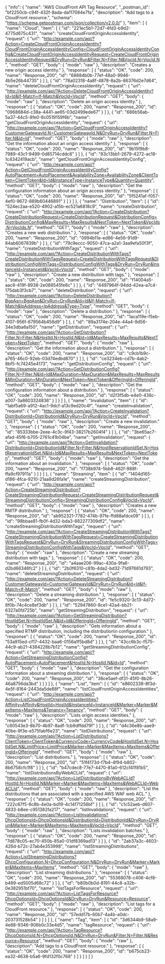 {
  "info": {
    "name": "AWS CloudFront API Tag Resource",
    "_postman_id": "bf2250cb-c94f-432f-8ada-da117084e7fa",
    "description": "Add tags to a CloudFront resource.",
    "schema": "https://schema.getpostman.com/json/collection/v2.0.0/"
  },
  "item": [
    {
      "name": "Cloud",
      "item": [
        {
          "id": "221ec5b1-72d7-4fd3-b9d2-4775d675c431",
          "name": "createCloudFrontOriginAccessIdentity",
          "request": {
            "url": "http://example.com/api/?Action=CreateCloudFrontOriginAccessIdentity?CloudFrontOriginAccessIdentityConfig=CloudFrontOriginAccessIdentityConfig&CreateCloudFrontOriginAccessIdentityRequest=CreateCloudFrontOriginAccessIdentityRequest&DryRun=DryRun&Filter.N=Filter.N&VpcId.N=VpcId.N",
            "method": "GET",
            "body": {
              "mode": "raw"
            },
            "description": "Creates a new origin access identity."
          },
          "response": [
            {
              "status": "OK",
              "code": 200,
              "name": "Response_200",
              "id": "68884b0b-77ef-48a0-9946-4b5e26b44735"
            }
          ]
        },
        {
          "id": "78a02318-4a8f-4878-8a2b-86376d2e7d64",
          "name": "deleteCloudFrontOriginAccessIdentity",
          "request": {
            "url": "http://example.com/api/?Action=DeleteCloudFrontOriginAccessIdentity?Id=Id&If-Match=If-Match&VpcId=VpcId",
            "method": "GET",
            "body": {
              "mode": "raw"
            },
            "description": "Delete an origin access identity."
          },
          "response": [
            {
              "status": "OK",
              "code": 200,
              "name": "Response_200",
              "id": "0968684d-c38a-4441-ae65-03d2499ede67"
            }
          ]
        },
        {
          "id": "686b56ab-5a37-44c5-8fe0-8c0519159f6b",
          "name": "getCloudFrontOriginAccessIdentity",
          "request": {
            "url": "http://example.com/api/?Action=GetCloudFrontOriginAccessIdentity?CustomerGatewayId.N=CustomerGatewayId.N&DryRun=DryRun&Filter.N=Filter.N&Id=Id",
            "method": "GET",
            "body": {
              "mode": "raw"
            },
            "description": "Get the information about an origin access identity."
          },
          "response": [
            {
              "status": "OK",
              "code": 200,
              "name": "Response_200",
              "id": "9b15f9b8-7989-43c1-9499-0d85714cddc8"
            }
          ]
        },
        {
          "id": "83c13bb1-2679-4272-ac18-1c4342419acb",
          "name": "getCloudFrontOriginAccessIdentityConfig",
          "request": {
            "url": "http://example.com/api/?Action=GetCloudFrontOriginAccessIdentityConfig?AutoPlacement=AutoPlacement&AvailabilityZone=AvailabilityZone&ClientToken=ClientToken&Id=Id&InstanceType=InstanceType&Quantity=Quantity",
            "method": "GET",
            "body": {
              "mode": "raw"
            },
            "description": "Get the configuration information about an origin access identity."
          },
          "response": [
            {
              "status": "OK",
              "code": 200,
              "name": "Response_200",
              "id": "5f5241af-f057-4ef0-9672-889b60446891"
            }
          ]
        }
      ]
    },
    {
      "name": "Distribution",
      "item": [
        {
          "id": "524ec2aa-e520-4902-a15b-ec521a6818c9",
          "name": "createDistribution",
          "request": {
            "url": "http://example.com/api/?Action=CreateDistribution?CreateDistributionRequest=CreateDistributionRequest&DistributionConfig=DistributionConfig&MaxResults=MaxResults&NextToken=NextToken&VpcIds.N=VpcIds.N",
            "method": "GET",
            "body": {
              "mode": "raw"
            },
            "description": "Creates a new web distribution."
          },
          "response": [
            {
              "status": "OK",
              "code": 200,
              "name": "Response_200",
              "id": "0994b11e-ed86-4e56-91d9-84ab6067839b"
            }
          ]
        },
        {
          "id": "79c9eccc-9050-47ca-a2a1-3aa9efa50f3f",
          "name": "createDistributionWithTags",
          "request": {
            "url": "http://example.com/api/?Action=CreateDistributionWithTags?CreateDistributionWithTagsRequest=CreateDistributionWithTagsRequest&DistributionConfigWithTags=DistributionConfigWithTags&DryRun=DryRun&InstanceId=InstanceId&VpcId=VpcId",
            "method": "GET",
            "body": {
              "mode": "raw"
            },
            "description": "Create a new distribution with tags."
          },
          "response": [
            {
              "status": "OK",
              "code": 200,
              "name": "Response_200",
              "id": "f14004a5-aac8-419f-8938-2e088545fe6c"
            }
          ]
        },
        {
          "id": "4497964f-94dd-42ea-a7c4-175dab3f3cb7",
          "name": "deleteDistribution",
          "request": {
            "url": "http://example.com/api/?Action=DeleteDistribution?BgpAsn=BgpAsn&DryRun=DryRun&Id=Id&If-Match=If-Match&IpAddress=IpAddress&Type=Type",
            "method": "GET",
            "body": {
              "mode": "raw"
            },
            "description": "Delete a distribution."
          },
          "response": [
            {
              "status": "OK",
              "code": 200,
              "name": "Response_200",
              "id": "1aca119e-f5eb-4107-956f-679564b456d9"
            }
          ]
        },
        {
          "id": "89a3174e-204e-44a4-9d56-34e3dba6a150",
          "name": "getDistribution",
          "request": {
            "url": "http://example.com/api/?Action=GetDistribution?Filter.N=Filter.N&HostId.N=HostId.N&Id=Id&MaxResults=MaxResults&NextToken=NextToken",
            "method": "GET",
            "body": {
              "mode": "raw"
            },
            "description": "Get the information about a distribution."
          },
          "response": [
            {
              "status": "OK",
              "code": 200,
              "name": "Response_200",
              "id": "c9cb1b9c-a765-46c0-92eb-03d74edbd870"
            }
          ]
        },
        {
          "id": "ce3234eb-cd7b-4ab2-8bf5-fc74245e4173",
          "name": "getDistributionConfig",
          "request": {
            "url": "http://example.com/api/?Action=GetDistributionConfig?Filter.N=Filter.N&Id=Id&MaxDuration=MaxDuration&MaxResults=MaxResults&MinDuration=MinDuration&NextToken=NextToken&OfferingId=OfferingId",
            "method": "GET",
            "body": {
              "mode": "raw"
            },
            "description": "Get the configuration information about a distribution."
          },
          "response": [
            {
              "status": "OK",
              "code": 200,
              "name": "Response_200",
              "id": "d2f3f5db-e4e0-438c-a007-3a8603324836"
            }
          ]
        }
      ]
    },
    {
      "name": "Invalidation",
      "item": [
        {
          "id": "1abf5a69-a912-4ac1-9dcf-a13c9ed20c4f",
          "name": "createInvalidation",
          "request": {
            "url": "http://example.com/api/?Action=CreateInvalidation?DistributionId=DistributionId&DryRun=DryRun&VpcId=VpcId",
            "method": "GET",
            "body": {
              "mode": "raw"
            },
            "description": "Create a new invalidation."
          },
          "response": [
            {
              "status": "OK",
              "code": 200,
              "name": "Response_200",
              "id": "85333bbe-2eee-4c3c-9f43-38217b2604f4"
            }
          ]
        },
        {
          "id": "3be65ac7-afad-45f6-b705-2761c41b04be",
          "name": "getInvalidation",
          "request": {
            "url": "http://example.com/api/?Action=GetInvalidation?DistributionId=DistributionId&Filter.N=Filter.N&HostReservationIdSet.N=HostReservationIdSet.N&Id=Id&MaxResults=MaxResults&NextToken=NextToken",
            "method": "GET",
            "body": {
              "mode": "raw"
            },
            "description": "Get the information about an invalidation."
          },
          "response": [
            {
              "status": "OK",
              "code": 200,
              "name": "Response_200",
              "id": "f738b974-5bb8-462f-988f-ffa9cf97911a"
            }
          ]
        }
      ]
    },
    {
      "name": "Streaming",
      "item": [
        {
          "id": "1404d165-d186-4fca-9210-21aa8d26fa1e",
          "name": "createStreamingDistribution",
          "request": {
            "url": "http://example.com/api/?Action=CreateStreamingDistribution?CreateStreamingDistributionRequest=CreateStreamingDistributionRequest&StreamingDistributionConfig=StreamingDistributionConfig&VpcId=VpcId",
            "method": "GET",
            "body": {
              "mode": "raw"
            },
            "description": "Creates a new RMTP distribution."
          },
          "response": [
            {
              "status": "OK",
              "code": 200,
              "name": "Response_200",
              "id": "ab952321-7782-474b-97fe-ffd88afdce09"
            }
          ]
        },
        {
          "id": "98bbae81-fb0f-4d32-bda3-882277309df2",
          "name": "createStreamingDistributionWithTags",
          "request": {
            "url": "http://example.com/api/?Action=CreateStreamingDistributionWithTags?CreateStreamingDistributionWithTagsRequest=CreateStreamingDistributionWithTagsRequest&DryRun=DryRun&StreamingDistributionConfigWithTags=StreamingDistributionConfigWithTags&VpcId=VpcId",
            "method": "GET",
            "body": {
              "mode": "raw"
            },
            "description": "Create a new streaming distribution with tags."
          },
          "response": [
            {
              "status": "OK",
              "code": 200,
              "name": "Response_200",
              "id": "a4aae206-99ac-430a-9fa6-d2bd66346fc2"
            }
          ]
        },
        {
          "id": "2b0f6310-c81b-4da2-bd32-71d97681d793",
          "name": "deleteStreamingDistribution",
          "request": {
            "url": "http://example.com/api/?Action=DeleteStreamingDistribution?CustomerGatewayId=CustomerGatewayId&DryRun=DryRun&Id=Id&If-Match=If-Match",
            "method": "GET",
            "body": {
              "mode": "raw"
            },
            "description": "Delete a streaming distribution."
          },
          "response": [
            {
              "status": "OK",
              "code": 200,
              "name": "Response_200",
              "id": "fe5c9320-3c13-4d72-8f0b-74c4ce8ef3db"
            }
          ]
        },
        {
          "id": "52947860-8ce1-42a4-bb21-6327a0fd725b",
          "name": "getStreamingDistribution",
          "request": {
            "url": "http://example.com/api/?Action=GetStreamingDistribution?HostIdSet.N=HostIdSet.N&Id=Id&OfferingId=OfferingId",
            "method": "GET",
            "body": {
              "mode": "raw"
            },
            "description": "Gets information about a specified RTMP distribution, including the distribution\n      configuration."
          },
          "response": [
            {
              "status": "OK",
              "code": 200,
              "name": "Response_200",
              "id": "53a915ed-cf17-4432-baa6-0156a1f5bd8d"
            }
          ]
        },
        {
          "id": "43cc6b3c-f575-44c9-ab21-4384228b7b12",
          "name": "getStreamingDistributionConfig",
          "request": {
            "url": "http://example.com/api/?Action=GetStreamingDistributionConfig?AutoPlacement=AutoPlacement&HostId.N=HostId.N&Id=Id",
            "method": "GET",
            "body": {
              "mode": "raw"
            },
            "description": "Get the configuration information about a streaming distribution."
          },
          "response": [
            {
              "status": "OK",
              "code": 200,
              "name": "Response_200",
              "id": "36ce5aef-df31-45f0-8b26-46a8756da3bd"
            }
          ]
        }
      ]
    },
    {
      "name": "List",
      "item": [
        {
          "id": "e8602338-8f3d-4e5f-8164-2443da5de88f",
          "name": "listCloudFrontOriginAccessIdentities",
          "request": {
            "url": "http://example.com/api/?Action=ListCloudFrontOriginAccessIdentities?Affinity=Affinity&HostId=HostId&InstanceId=InstanceId&Marker=Marker&MaxItems=MaxItems&Tenancy=Tenancy",
            "method": "GET",
            "body": {
              "mode": "raw"
            },
            "description": "Lists origin access identities."
          },
          "response": [
            {
              "status": "OK",
              "code": 200,
              "name": "Response_200",
              "id": "c60543e3-8b70-4b97-8adf-1cb9dffdd79f"
            }
          ]
        },
        {
          "id": "d4c36e8b-aae9-40be-9f3e-e575fabf6e23",
          "name": "listDistributions",
          "request": {
            "url": "http://example.com/api/?Action=ListDistributions?ClientToken=ClientToken&CurrencyCode=CurrencyCode&HostIdSet.N=HostIdSet.N&LimitPrice=LimitPrice&Marker=Marker&MaxItems=MaxItems&OfferingId=OfferingId",
            "method": "GET",
            "body": {
              "mode": "raw"
            },
            "description": "List distributions."
          },
          "response": [
            {
              "status": "OK",
              "code": 200,
              "name": "Response_200",
              "id": "51f4173d-f7b4-4f94-b802-8b6758cfc1f8"
            }
          ]
        },
        {
          "id": "b47cdec8-77e7-4470-81a0-612cf41f81b5",
          "name": "listDistributionsByWebACLId",
          "request": {
            "url": "http://example.com/api/?Action=ListDistributionsByWebACLId?HostId.N=HostId.N&Marker=Marker&MaxItems=MaxItems&WebACLId=WebACLId",
            "method": "GET",
            "body": {
              "mode": "raw"
            },
            "description": "List the distributions that are associated with a specified AWS WAF web ACL."
          },
          "response": [
            {
              "status": "OK",
              "code": 200,
              "name": "Response_200",
              "id": "222c67f5-6c8b-4e0a-bd19-4c14f71256bf"
            }
          ]
        },
        {
          "id": "c1c52aeb-d607-4833-b8ee-c951382fa217",
          "name": "listInvalidations",
          "request": {
            "url": "http://example.com/api/?Action=ListInvalidations?DhcpOptionsId=DhcpOptionsId&DistributionId=DistributionId&DryRun=DryRun&Marker=Marker&MaxItems=MaxItems&VpcId=VpcId",
            "method": "GET",
            "body": {
              "mode": "raw"
            },
            "description": "Lists invalidation batches."
          },
          "response": [
            {
              "status": "OK",
              "code": 200,
              "name": "Response_200",
              "id": "7d878c05-ec70-450b-85a0-01df8369ad13"
            }
          ]
        },
        {
          "id": "2ab37a3c-4603-426d-b72c-27ab4e353998",
          "name": "listStreamingDistributions",
          "request": {
            "url": "http://example.com/api/?Action=ListStreamingDistributions?DhcpConfiguration.N=DhcpConfiguration.N&DryRun=DryRun&Marker=Marker&MaxItems=MaxItems",
            "method": "GET",
            "body": {
              "mode": "raw"
            },
            "description": "List streaming distributions."
          },
          "response": [
            {
              "status": "OK",
              "code": 200,
              "name": "Response_200",
              "id": "55368078-c406-4cf8-b489-ed5005d68c72"
            }
          ]
        },
        {
          "id": "b80b0b0d-8191-44c8-a32b-0e382951bf70",
          "name": "listTagsForResource",
          "request": {
            "url": "http://example.com/api/?Action=ListTagsForResource?DhcpOptionsId=DhcpOptionsId&DryRun=DryRun&Resource=Resource",
            "method": "GET",
            "body": {
              "mode": "raw"
            },
            "description": "List tags for a CloudFront resource."
          },
          "response": [
            {
              "status": "OK",
              "code": 200,
              "name": "Response_200",
              "id": "57edd17b-60b7-4a4b-a0dc-203731528b54"
            }
          ]
        }
      ]
    },
    {
      "name": "Tag",
      "item": [
        {
          "id": "3d6344b9-58a9-4e88-9346-906b0c33e4d5",
          "name": "tagResource",
          "request": {
            "url": "http://example.com/api/?Action=TagResource?DhcpOptionsId.N=DhcpOptionsId.N&DryRun=DryRun&Filter.N=Filter.N&Resource=Resource",
            "method": "GET",
            "body": {
              "mode": "raw"
            },
            "description": "Add tags to a CloudFront resource."
          },
          "response": [
            {
              "status": "OK",
              "code": 200,
              "name": "Response_200",
              "id": "b675cb23-ea32-4638-b5a6-9fd132f0c768"
            }
          ]
        }
      ]
    }
  ]
}